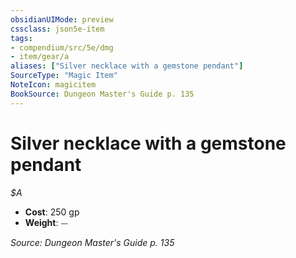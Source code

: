 ```yaml
---
obsidianUIMode: preview
cssclass: json5e-item
tags:
- compendium/src/5e/dmg
- item/gear/a
aliases: ["Silver necklace with a gemstone pendant"]
SourceType: "Magic Item"
NoteIcon: magicitem
BookSource: Dungeon Master's Guide p. 135
---
```

# Silver necklace with a gemstone pendant
*$A*  

- **Cost**: 250 gp
- **Weight**: ⏤

*Source: Dungeon Master's Guide p. 135*